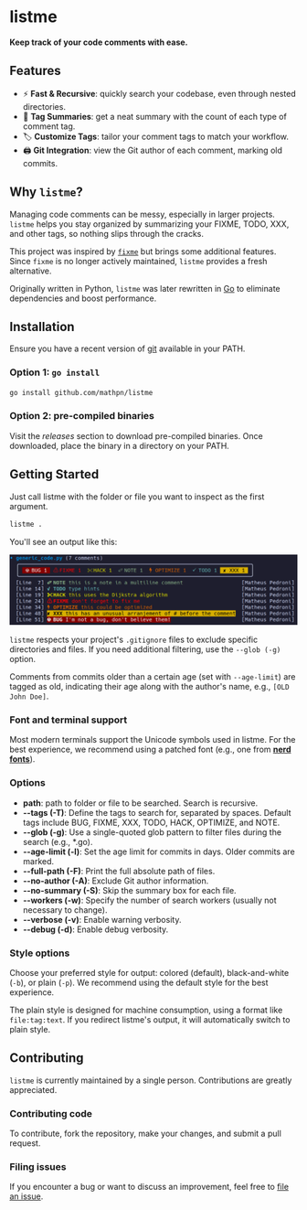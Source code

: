 # listme

**Keep track of your code comments with ease.**

## Features

- ⚡ **Fast & Recursive**: quickly search your codebase, even through nested directories.
- 🌈 **Tag Summaries**: get a neat summary with the count of each type of comment tag.
- 🏷 **Customize Tags**: tailor your comment tags to match your workflow.
- 🖨 **Git Integration**: view the Git author of each comment, marking old commits.

## Why `listme`?

Managing code comments can be messy, especially in larger projects. `listme` helps you stay organized by summarizing your FIXME, TODO, XXX, and other tags, so nothing slips through the cracks.

This project was inspired by [`fixme`](https://github.com/JohnPostlethwait/fixme) but brings some additional features. Since `fixme` is no longer actively maintained, `listme` provides a fresh alternative.

Originally written in Python, `listme` was later rewritten in [Go](https://go.dev/) to eliminate dependencies and boost performance.


## Installation

Ensure you have a recent version of [git](https://git-scm.com/) available in your PATH.

### Option 1: `go install`

```bash
go install github.com/mathpn/listme
```

### Option 2: pre-compiled binaries

Visit the _releases_ section to download pre-compiled binaries. Once downloaded, place the binary in a directory on your PATH.


## Getting Started

Just call listme with the folder or file you want to inspect as the first argument.

```bash
listme .
```

You'll see an output like this:

![Example output screenshot](https://github.com/mathpn/listme/raw/main/screenshots/example_output.png?raw=true)

`listme` respects your project's `.gitignore` files to exclude specific directories and files. If you need additional filtering, use the `--glob (-g)` option.

Comments from commits older than a certain age (set with `--age-limit`) are tagged as old, indicating their age along with the author's name, e.g., `[OLD John Doe]`.


### Font and terminal support

Most modern terminals support the Unicode symbols used in listme. For the best experience, we recommend using a patched font (e.g., one from **[nerd fonts](https://www.nerdfonts.com/)**).


### Options

- **path**: path to folder or file to be searched. Search is recursive.
- **--tags (-T)**: Define the tags to search for, separated by spaces. Default tags include BUG, FIXME, XXX, TODO, HACK, OPTIMIZE, and NOTE.
- **--glob (-g)**: Use a single-quoted glob pattern to filter files during the search (e.g., *.go).
- **--age-limit (-l)**: Set the age limit for commits in days. Older commits are marked.
- **--full-path (-F)**: Print the full absolute path of files.
- **--no-author (-A)**: Exclude Git author information.
- **--no-summary (-S)**: Skip the summary box for each file.
- **--workers (-w)**: Specify the number of search workers (usually not necessary to change).
- **--verbose (-v)**: Enable warning verbosity.
- **--debug (-d)**: Enable debug verbosity.

### Style options

Choose your preferred style for output: colored (default), black-and-white (`-b`), or plain (`-p`). We recommend using the default style for the best experience.

The plain style is designed for machine consumption, using a format like `file:tag:text`. If you redirect listme's output, it will automatically switch to plain style.

## Contributing

`listme` is currently maintained by a single person. Contributions are greatly appreciated.

### Contributing code

To contribute, fork the repository, make your changes, and submit a pull request.

### Filing issues

If you encounter a bug or want to discuss an improvement, feel free to [file an issue](https://github.com/mathpn/listme/issues).

